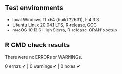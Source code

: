 ## Test environments
* local Windows 11 x64 (build 22631), R 4.3.3
* Ubuntu Linux 20.04.1 LTS, R-release, GCC
* macOS 10.13.6 High Sierra, R-release, CRAN's setup

## R CMD check results
There were no ERRORs or WARNINGs. 

0 errors ✔ | 0 warnings ✔ | 0 notes ✔